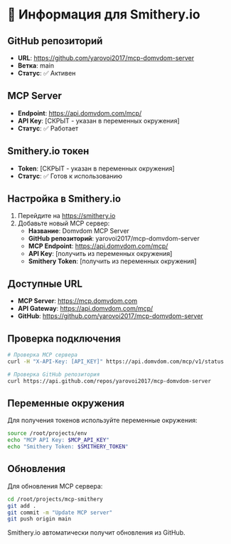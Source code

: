 # 🔗 Информация для Smithery.io

## GitHub репозиторий
- **URL**: https://github.com/yarovoi2017/mcp-domvdom-server
- **Ветка**: main
- **Статус**: ✅ Активен

## MCP Server
- **Endpoint**: https://api.domvdom.com/mcp/
- **API Key**: [СКРЫТ - указан в переменных окружения]
- **Статус**: ✅ Работает

## Smithery.io токен
- **Token**: [СКРЫТ - указан в переменных окружения]
- **Статус**: ✅ Готов к использованию

## Настройка в Smithery.io

1. Перейдите на https://smithery.io
2. Добавьте новый MCP сервер:
   - **Название**: Domvdom MCP Server
   - **GitHub репозиторий**: yarovoi2017/mcp-domvdom-server
   - **MCP Endpoint**: https://api.domvdom.com/mcp/
   - **API Key**: [получить из переменных окружения]
   - **Smithery Token**: [получить из переменных окружения]

## Доступные URL
- **MCP Server**: https://mcp.domvdom.com
- **API Gateway**: https://api.domvdom.com/mcp/
- **GitHub**: https://github.com/yarovoi2017/mcp-domvdom-server

## Проверка подключения
```bash
# Проверка MCP сервера
curl -H "X-API-Key: [API_KEY]" https://api.domvdom.com/mcp/v1/status

# Проверка GitHub репозитория
curl https://api.github.com/repos/yarovoi2017/mcp-domvdom-server
```

## Переменные окружения
Для получения токенов используйте переменные окружения:
```bash
source /root/projects/env
echo "MCP API Key: $MCP_API_KEY"
echo "Smithery Token: $SMITHERY_TOKEN"
```

## Обновления
Для обновления MCP сервера:
```bash
cd /root/projects/mcp-smithery
git add .
git commit -m "Update MCP server"
git push origin main
```

Smithery.io автоматически получит обновления из GitHub.
